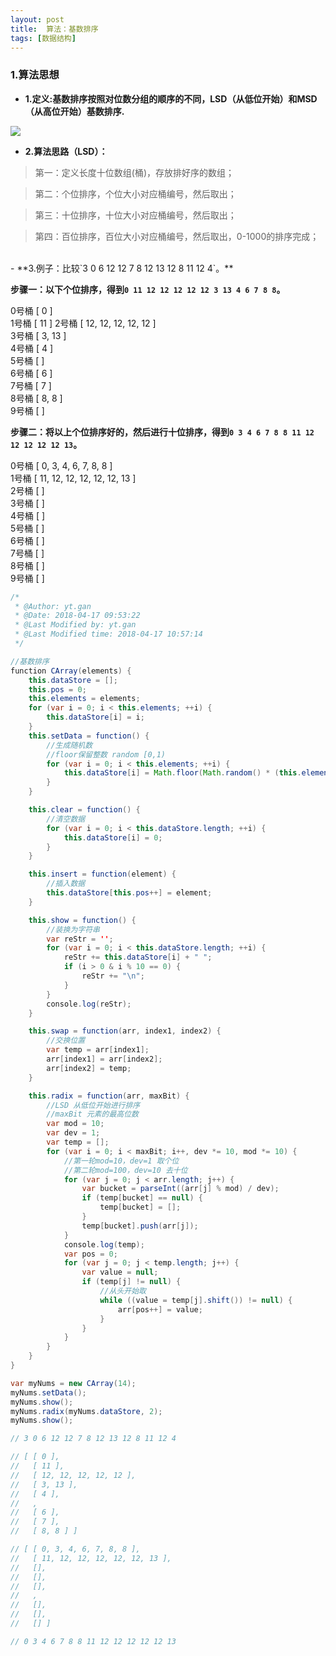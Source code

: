 ```yaml
---
layout: post
title:  算法：基数排序
tags: [数据结构]
---
```



### 1.算法思想

- **1.定义:基数排序按照对位数分组的顺序的不同，LSD（从低位开始）和MSD（从高位开始）基数排序.**

<img src="https://gytblog.oss-cn-shenzhen.aliyuncs.com/blog/JS/Radix.jpg" style="margin:0 auto">

- **2.算法思路（LSD）：**

> 第一：定义长度十位数组(桶)，存放排好序的数组；

> 第二：个位排序，个位大小对应桶编号，然后取出；

> 第三：十位排序，十位大小对应桶编号，然后取出；

> 第四：百位排序，百位大小对应桶编号，然后取出，0-1000的排序完成；

<br />
- **3.例子：比较`3 0 6 12 12 7 8 12 13 12 8 11 12 4`。**

**步骤一：以下个位排序，得到`0 11 12 12 12 12 12 3 13 4 6 7 8 8`。**

0号桶   [ 0 ] <br>
1号桶   [ 11 ]
2号桶   [ 12, 12, 12, 12, 12 ] <br>
3号桶   [ 3, 13 ]<br>
4号桶   [ 4 ]<br>
5号桶   [ ]<br>
6号桶   [ 6 ]<br>
7号桶   [ 7 ]<br>
8号桶   [ 8, 8 ] <br>
9号桶   [ ]<br>

**步骤二：将以上个位排序好的，然后进行十位排序，得到`0 3 4 6 7 8 8 11 12 12 12 12 12 13`。**

0号桶   [ 0, 3, 4, 6, 7, 8, 8 ]<br>
1号桶   [ 11, 12, 12, 12, 12, 12, 13 ]<br>
2号桶   [ ]<br>
3号桶   [ ]<br>
4号桶   [ ]<br>
5号桶   [ ]<br>
6号桶   [ ]<br>
7号桶   [ ]<br>
8号桶   [ ]<br>
9号桶   [ ]<br>

```java
/*
 * @Author: yt.gan 
 * @Date: 2018-04-17 09:53:22 
 * @Last Modified by: yt.gan
 * @Last Modified time: 2018-04-17 10:57:14
 */

//基数排序
function CArray(elements) {
    this.dataStore = [];
    this.pos = 0;
    this.elements = elements;
    for (var i = 0; i < this.elements; ++i) {
        this.dataStore[i] = i;
    }
    this.setData = function() {
        //生成随机数
        //floor保留整数 random [0,1)
        for (var i = 0; i < this.elements; ++i) {
            this.dataStore[i] = Math.floor(Math.random() * (this.elements + 1));
        }
    }

    this.clear = function() {
        //清空数据
        for (var i = 0; i < this.dataStore.length; ++i) {
            this.dataStore[i] = 0;
        }
    }

    this.insert = function(element) {
        //插入数据
        this.dataStore[this.pos++] = element;
    }

    this.show = function() {
        //装换为字符串
        var reStr = '';
        for (var i = 0; i < this.dataStore.length; ++i) {
            reStr += this.dataStore[i] + " ";
            if (i > 0 & i % 10 == 0) {
                reStr += "\n";
            }
        }
        console.log(reStr);
    }

    this.swap = function(arr, index1, index2) {
        //交换位置
        var temp = arr[index1];
        arr[index1] = arr[index2];
        arr[index2] = temp;
    }

    this.radix = function(arr, maxBit) {
        //LSD 从低位开始进行排序
        //maxBit 元素的最高位数
        var mod = 10;
        var dev = 1;
        var temp = [];
        for (var i = 0; i < maxBit; i++, dev *= 10, mod *= 10) {
            //第一轮mod=10，dev=1 取个位
            //第二轮mod=100，dev=10 去十位
            for (var j = 0; j < arr.length; j++) {
                var bucket = parseInt((arr[j] % mod) / dev);
                if (temp[bucket] == null) {
                    temp[bucket] = [];
                }
                temp[bucket].push(arr[j]);
            }
            console.log(temp);
            var pos = 0;
            for (var j = 0; j < temp.length; j++) {
                var value = null;
                if (temp[j] != null) {
                    //从头开始取
                    while ((value = temp[j].shift()) != null) {
                        arr[pos++] = value;
                    }
                }
            }
        }
    }
}

var myNums = new CArray(14);
myNums.setData();
myNums.show();
myNums.radix(myNums.dataStore, 2);
myNums.show();

// 3 0 6 12 12 7 8 12 13 12 8 11 12 4

// [ [ 0 ],
//   [ 11 ],
//   [ 12, 12, 12, 12, 12 ],
//   [ 3, 13 ],
//   [ 4 ],
//   ,
//   [ 6 ],
//   [ 7 ],
//   [ 8, 8 ] ]

// [ [ 0, 3, 4, 6, 7, 8, 8 ],
//   [ 11, 12, 12, 12, 12, 12, 13 ],
//   [],
//   [],
//   [],
//   ,
//   [],
//   [],
//   [] ]

// 0 3 4 6 7 8 8 11 12 12 12 12 12 13
```